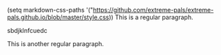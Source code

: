 (setq markdown-css-paths '("https://github.com/extreme-pals/extreme-pals.github.io/blob/master/style.css))
This is a regular paragraph.

<div class="class1">
    <p> sbdjklnfcuedc </p>
 </div> 

This is another regular paragraph.
